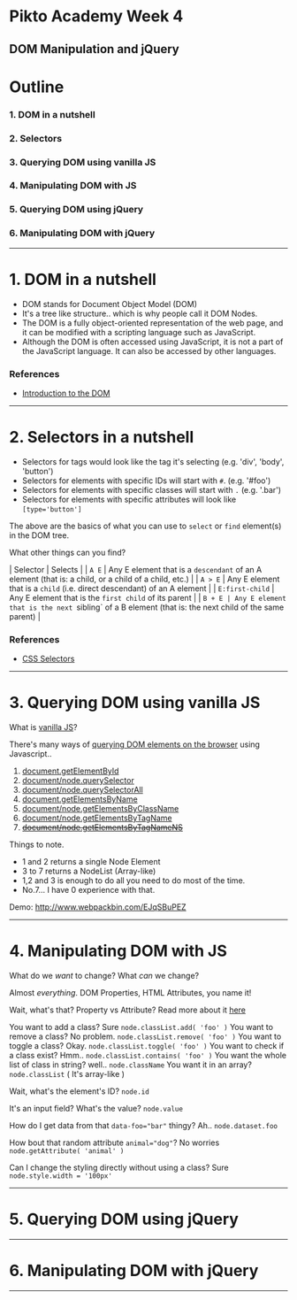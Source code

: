 # Pikto Academy Week 4

## DOM Manipulation and jQuery

# Outline

### 1. DOM in a nutshell
### 2. Selectors
### 3. Querying DOM using vanilla JS
### 4. Manipulating DOM with JS
### 5. Querying DOM using jQuery
### 6. Manipulating DOM with jQuery

---

# 1. DOM in a nutshell

- DOM stands for Document Object Model (DOM)
- It's a tree like structure.. which is why people call it DOM Nodes.
- The DOM is a fully object-oriented representation of the web page, and it can be modified with a scripting language such as JavaScript.
- Although the DOM is often accessed using JavaScript, it is not a part of the JavaScript language. It can also be accessed by other languages.

### References

- [Introduction to the DOM][1]

---

# 2. Selectors in a nutshell

- Selectors for tags would look like the tag it's selecting (e.g. 'div', 'body', 'button')
- Selectors for elements with specific IDs will start with `#`. (e.g. '#foo')
- Selectors for elements with specific classes will start with `.` (e.g. '.bar')
- Selectors for elements with specific attributes will look like `[type='button']`

The above are the basics of what you can use to `select` or `find` element(s) in the DOM tree.

What other things can you find?

| Selector | Selects |
| `A E` | Any E element that is a `descendant` of an A element (that is: a child, or a child of a child, etc.) |
| `A > E` | Any E element that is a `child` (i.e. direct descendant) of an A element |
| `E:first-child` | Any E element that is the `first child` of its parent |
| `B + E | Any E element that is the next `sibling` of a B element (that is: the next child of the same parent) |

### References

- [CSS Selectors][2]

---

# 3. Querying DOM using vanilla JS

What is [vanilla JS][3]?

There's many ways of [querying DOM elements on the browser][4] using Javascript..

  1. [document.getElementById][5]
  2. [document/node.querySelector][6]
  3. [document/node.querySelectorAll][7]
  4. [document.getElementsByName][8]
  5. [document/node.getElementsByClassName][9]
  6. [document/node.getElementsByTagName][10]
  7. ~~[document/node.getElementsByTagNameNS][11]~~

Things to note.

- 1 and 2 returns a single Node Element
- 3 to 7 returns a NodeList (Array-like)
- 1,2 and 3 is enough to do all you need to do most of the time.
- No.7... I have 0 experience with that.

Demo: http://www.webpackbin.com/EJqSBuPEZ

---

# 4. Manipulating DOM with JS

What do we *want* to change? What *can* we change?

Almost *everything*. DOM Properties, HTML Attributes, you name it!

Wait, what's that? Property vs Attribute? Read more about it [here][12]

You want to add a class? Sure `node.classList.add( 'foo' )`
You want to remove a class? No problem. `node.classList.remove( 'foo' )`
You want to toggle a class? Okay. `node.classList.toggle( 'foo' )`
You want to check if a class exist? Hmm.. `node.classList.contains( 'foo' )`
You want the whole list of class in string? well.. `node.className`
You want it in an array? `node.classList` ( It's array-like )

Wait, what's the element's ID? `node.id`

It's an input field? What's the value? `node.value`

How do I get data from that `data-foo="bar"` thingy? Ah.. `node.dataset.foo`

How bout that random attribute `animal="dog"`? No worries `node.getAttribute( 'animal' )`

Can I change the styling directly without using a class? Sure `node.style.width = '100px'`

---

# 5. Querying DOM using jQuery

---

# 6. Manipulating DOM with jQuery

---

[1]: https://developer.mozilla.org/en-US/docs/Web/API/Document_Object_Model/Introduction
[2]: https://developer.mozilla.org/en-US/docs/Web/Guide/CSS/Getting_Started/Selectors
[3]: http://vanilla-js.com/
[4]: http://javascript.info/tutorial/searching-elements-dom
[5]: https://developer.mozilla.org/en-US/docs/Web/API/Document/getElementById
[6]: https://developer.mozilla.org/en-US/docs/Web/API/Document/querySelector
[7]: https://developer.mozilla.org/en-US/docs/Web/API/Document/querySelectorAll
[8]: https://developer.mozilla.org/en-US/docs/Web/API/Document/getElementsByName
[9]: https://developer.mozilla.org/en-US/docs/Web/API/Document/getElementsByClassName
[10]: https://developer.mozilla.org/en-US/docs/Web/API/Document/getElementsByTagName
[11]: https://developer.mozilla.org/en-US/docs/Web/API/Document/getElementsByTagNameNS
[12]: http://lucybain.com/blog/2014/attribute-vs-property/
